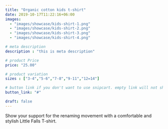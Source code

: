 ```yaml
---
title: "Organic cotton kids t-shirt"
date: 2019-10-17T11:22:16+06:00
images: 
  - "images/showcase/kids-shirt-1.png"
  - "images/showcase/kids-shirt-2.png"
  - "images/showcase/kids-shirt-3.png"
  - "images/showcase/kids-shirt-4.png"

# meta description
description : "this is meta description"

# product Price
price: "25.00"

# product variation
sizes : ["3-4","5-6","7-8","9-11","12=14"]

# button link if you don't want to use snipcart. empty link will not show button
button_link: "#"

draft: false
---
```


Show your support for the renaming movement with a comfortable and stylish Little Falls T-shirt.
